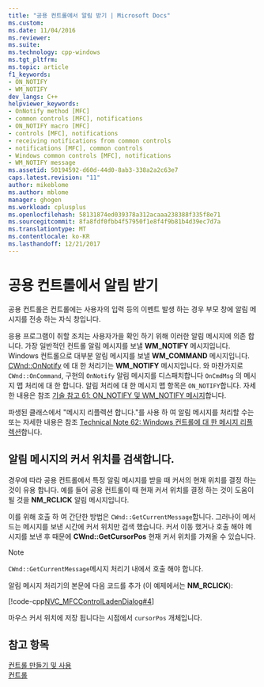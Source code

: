 ```yaml
---
title: "공용 컨트롤에서 알림 받기 | Microsoft Docs"
ms.custom: 
ms.date: 11/04/2016
ms.reviewer: 
ms.suite: 
ms.technology: cpp-windows
ms.tgt_pltfrm: 
ms.topic: article
f1_keywords:
- ON_NOTIFY
- WM_NOTIFY
dev_langs: C++
helpviewer_keywords:
- OnNotify method [MFC]
- common controls [MFC], notifications
- ON_NOTIFY macro [MFC]
- controls [MFC], notifications
- receiving notifications from common controls
- notifications [MFC], common controls
- Windows common controls [MFC], notifications
- WM_NOTIFY message
ms.assetid: 50194592-d60d-44d0-8ab3-338a2a2c63e7
caps.latest.revision: "11"
author: mikeblome
ms.author: mblome
manager: ghogen
ms.workload: cplusplus
ms.openlocfilehash: 58131874ed039378a312acaaa238388f335f8e71
ms.sourcegitcommit: 8fa8fdf0fbb4f57950f1e8f4f9b81b4d39ec7d7a
ms.translationtype: MT
ms.contentlocale: ko-KR
ms.lasthandoff: 12/21/2017
---
```

# <a name="receiving-notification-from-common-controls"></a>공용 컨트롤에서 알림 받기
공용 컨트롤은 컨트롤에는 사용자의 입력 등의 이벤트 발생 하는 경우 부모 창에 알림 메시지를 전송 하는 자식 창입니다.  
  
 응용 프로그램이 취할 조치는 사용자가을 확인 하기 위해 이러한 알림 메시지에 의존 합니다. 가장 일반적인 컨트롤 알림 메시지를 보낼 **WM_NOTIFY** 메시지입니다. Windows 컨트롤으로 대부분 알림 메시지를 보낼 **WM_COMMAND** 메시지입니다. [CWnd::OnNotify](../mfc/reference/cwnd-class.md#onnotify) 에 대 한 처리기는 **WM_NOTIFY** 메시지입니다. 와 마찬가지로 `CWnd::OnCommand`, 구현의 `OnNotify` 알림 메시지를 디스패치합니다 `OnCmdMsg` 의 메시지 맵 처리에 대 한 합니다. 알림 처리에 대 한 메시지 맵 항목은 `ON_NOTIFY`합니다. 자세한 내용은 참조 [기술 참고 61: ON_NOTIFY 및 WM_NOTIFY 메시지](../mfc/tn061-on-notify-and-wm-notify-messages.md)합니다.  
  
 파생된 클래스에서 "메시지 리플렉션 합니다."를 사용 하 여 알림 메시지를 처리할 수는 또는 자세한 내용은 참조 [Technical Note 62: Windows 컨트롤에 대 한 메시지 리플렉션](../mfc/tn062-message-reflection-for-windows-controls.md)합니다.  
  
## <a name="retrieving-the-cursor-position-in-a-notification-message"></a>알림 메시지의 커서 위치를 검색합니다.  
 경우에 따라 공용 컨트롤에서 특정 알림 메시지를 받을 때 커서의 현재 위치를 결정 하는 것이 유용 합니다. 예를 들어 공용 컨트롤이 때 현재 커서 위치를 결정 하는 것이 도움이 될 것을 **NM_RCLICK** 알림 메시지입니다.  
  
 이를 위해 호출 하 여 간단한 방법은 `CWnd::GetCurrentMessage`합니다. 그러나이 메서드는 메시지를 보낸 시간에 커서 위치만 검색 했습니다. 커서 이동 했거나 호출 해야 메시지를 보낸 후 때문에 **CWnd::GetCursorPos** 현재 커서 위치를 가져올 수 있습니다.  
  
> [!NOTE]
>  `CWnd::GetCurrentMessage`메시지 처리기 내에서 호출 해야 합니다.  
  
 알림 메시지 처리기의 본문에 다음 코드를 추가 (이 예제에서는 **NM_RCLICK**):  
  
 [!code-cpp[NVC_MFCControlLadenDialog#4](../mfc/codesnippet/cpp/receiving-notification-from-common-controls_1.cpp)]  
  
 마우스 커서 위치에 저장 됩니다는 시점에서 `cursorPos` 개체입니다.  
  
## <a name="see-also"></a>참고 항목  
 [컨트롤 만들기 및 사용](../mfc/making-and-using-controls.md)   
 [컨트롤](../mfc/controls-mfc.md)

